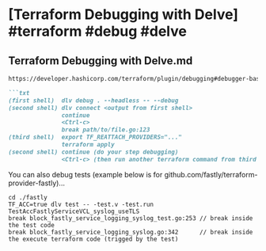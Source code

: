 # [Terraform Debugging with Delve] #terraform #debug #delve

## Terraform Debugging with Delve.md

```markdown
https://developer.hashicorp.com/terraform/plugin/debugging#debugger-based-debugging

```txt
(first shell)  dlv debug . --headless -- --debug
(second shell) dlv connect <output from first shell>
               continue
               <Ctrl-c>
               break path/to/file.go:123
(third shell)  export TF_REATTACH_PROVIDERS="..."
               terraform apply
(second shell) continue (do your step debugging)
               <Ctrl-c> (then run another terraform command from third shell)
```

You can also debug tests (example below is for github.com/fastly/terraform-provider-fastly)...

```
cd ./fastly
TF_ACC=true dlv test -- -test.v -test.run TestAccFastlyServiceVCL_syslog_useTLS
break block_fastly_service_logging_syslog_test.go:253 // break inside the test code
break block_fastly_service_logging_syslog.go:342      // break inside the execute terraform code (trigged by the test)
```
```

